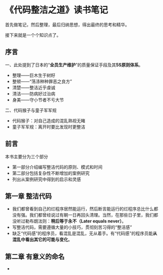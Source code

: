# 《代码整洁之道》读书笔记

首先做笔记，然后整理，最后归纳思想，得出最终的思考和精华。

接下来就是一个个知识点了。

## 序言

一、此处提到了日本的“**全员生产维护**”的质量保证手段及其**5S原则体系**。

- 整理——巨木生于树籽
- 整顿——“荡涤种种罪恶之良方”
- 清楚——整洁近乎虔诚
- 清洁——防病好过治病
- 身美——守小节者不亏大节

二、代码猴子与童子军军规

- 代码猴子：对自己造成的混乱熟视无睹
- 童子军军规：离开时要比发现时更整洁

## 前言

本书主要分为三个部分

- 第一部分介绍编写整洁代码的原则、模式和时间
- 第二部分包括复杂性不断增加的案例研究
- 列出从案例研究中得到的启示和灵感

## 第一章 整洁代码

- 我们都曾看到自己的烂程序居然能运行，然后断言能运行的烂程序总比什么都没有强。我们都曾经说过有朝一日再回头清理。当然，在那些日子里，我们都没听过勒布朗法则：**稍后等于永不（Later equals never）**。
- 写整洁代码，需要遵循大量的小技巧，贯彻刻苦习得的“整洁感”
- 缺乏“代码感”的程序员，看混乱是混乱，无从着手。有“代码感”的程序员能**从混乱中看出其它的可能与变化**。

## 第二章 有意义的命名

- 